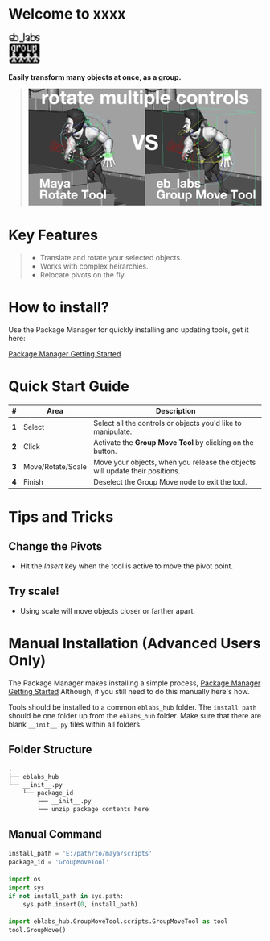# Welcome to xxxx

<img src="https://raw.githubusercontent.com/eblabs/eblabs_community/master/docs/GroupMoveTool/data/eblabs_groupMoveTool.png" alt="image" width="64px" />

**Easily transform many objects at once, as a group.**
> <img src="https://raw.githubusercontent.com/eblabs/eblabs_community/master/docs/GroupMoveTool/data/eblabs_groupMoveToolCompare.gif" alt="image" width="600"/>

# Key Features
> * Translate and rotate your selected objects.
> * Works with complex heirarchies. 
> * Relocate pivots on the fly.

# How to install?
Use the Package Manager for quickly installing and updating tools, get it here:

[Package Manager Getting Started](https://eblabs.com/package-manager-quick-install-beta/)


# Quick Start Guide
| # | Area | Description | 
| --- | --- |--- |
| **1** | Select | Select all the controls or objects you'd like to manipulate. |
| **2** | Click | Activate the **Group Move Tool** by clicking on the button. |
| **3** | Move/Rotate/Scale | Move your objects, when you release the objects will update their positions.  |
| **4** | Finish | Deselect the Group Move node to exit the tool. |

# Tips and Tricks

## Change the Pivots
* Hit the *Insert* key when the tool is active to move the pivot point.

## Try scale!
* Using scale will move objects closer or farther apart. 

# Manual Installation (Advanced Users Only)

The Package Manager makes installing a simple process, [Package Manager Getting Started](https://eblabs.com/package-manager-quick-install-beta/)
Although, if you still need to do this manually here's how. 

Tools should be installed to a common `eblabs_hub` folder. The `install path` should be one folder up from the `eblabs_hub` folder. Make sure that there are blank `__init__.py` files within all folders.

## Folder Structure
```
.
├── eblabs_hub
└── __init__.py
    └── package_id
        ├── __init__.py
        └── unzip package contents here
```

## Manual Command
```python
install_path = 'E:/path/to/maya/scripts'
package_id = 'GroupMoveTool'

import os
import sys
if not install_path in sys.path:
    sys.path.insert(0, install_path)

import eblabs_hub.GroupMoveTool.scripts.GroupMoveTool as tool
tool.GroupMove()
```


